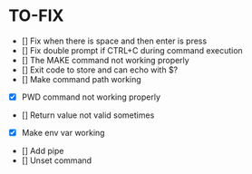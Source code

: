 # TO-FIX

- [] Fix when there is space and then enter is press
- [] Fix double prompt if CTRL+C during command execution
- [] The MAKE command not working properly
- [] Exit code to store and can echo with $?
- [] Make command path working
- [x] PWD command not working properly
- [] Return value not valid sometimes
- [x] Make env var working
- [] Add pipe
- [] Unset command